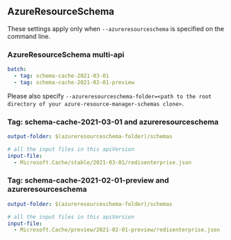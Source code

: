 ## AzureResourceSchema

These settings apply only when `--azureresourceschema` is specified on the command line.

### AzureResourceSchema multi-api

``` yaml $(azureresourceschema) && $(multiapi)
batch:
  - tag: schema-cache-2021-03-01
  - tag: schema-cache-2021-02-01-preview

```

Please also specify `--azureresourceschema-folder=<path to the root directory of your azure-resource-manager-schemas clone>`.

### Tag: schema-cache-2021-03-01 and azureresourceschema

``` yaml $(tag) == 'schema-cache-2021-03-01' && $(azureresourceschema)
output-folder: $(azureresourceschema-folder)/schemas

# all the input files in this apiVersion
input-file:
  - Microsoft.Cache/stable/2021-03-01/redisenterprise.json

```

### Tag: schema-cache-2021-02-01-preview and azureresourceschema

``` yaml $(tag) == 'schema-cache-2021-02-01-preview' && $(azureresourceschema)
output-folder: $(azureresourceschema-folder)/schemas

# all the input files in this apiVersion
input-file:
  - Microsoft.Cache/preview/2021-02-01-preview/redisenterprise.json

```

